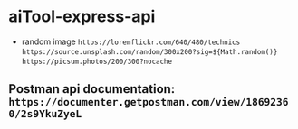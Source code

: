 # aiTool-express-api

- random image 
  `https://loremflickr.com/640/480/technics`
  `https://source.unsplash.com/random/300x200?sig=${Math.random()}`
  `https://picsum.photos/200/300?nocache`

## Postman api documentation: ```https://documenter.getpostman.com/view/18692360/2s9YkuZyeL```